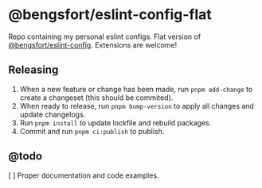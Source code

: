 # @bengsfort/eslint-config-flat

Repo containing my personal eslint configs. Flat version of [@bengsfort/eslint-config](https://github.com/bengsfort/eslint-config). Extensions are welcome!

## Releasing

1. When a new feature or change has been made, run `pnpm add-change` to create a changeset (this should be commited).
2. When ready to release, run `pnpm bump-version` to apply all changes and update changelogs.
3. Run `pnpm install` to update lockfile and rebuild packages.
4. Commit and run `pnpm ci:publish` to publish.

## @todo

[ ] Proper documentation and code examples.
